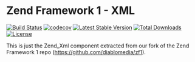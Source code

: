 Zend Framework 1 - XML
============================
[![Build Status](https://travis-ci.org/diablomedia/zf1-xml.svg?branch=master)](https://travis-ci.org/diablomedia/zf1-xml)
[![codecov](https://codecov.io/gh/diablomedia/zf1-xml/branch/master/graph/badge.svg)](https://codecov.io/gh/diablomedia/zf1-xml)
[![Latest Stable Version](https://poser.pugx.org/diablomedia/zendframework1-xml/v/stable)](https://packagist.org/packages/diablomedia/zendframework1-xml)
[![Total Downloads](https://poser.pugx.org/diablomedia/zendframework1-xml/downloads)](https://packagist.org/packages/diablomedia/zendframework1-xml)
[![License](https://poser.pugx.org/diablomedia/zendframework1-xml/license)](https://packagist.org/packages/diablomedia/zendframework1-xml)

This is just the Zend_Xml component extracted from our fork of the Zend Framework 1 repo (https://github.com/diablomedia/zf1).
